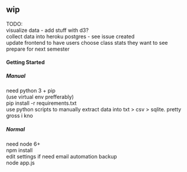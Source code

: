 ## wip  
  
TODO:  
visualize data - add stuff with d3?  
collect data into heroku postgres - see issue created  
update frontend to have users choose class stats they want to see  
prepare for next semester  
  
#### Getting Started  

##### Manual  
need python 3 + pip  
(use virtual env prefferably)  
pip install -r requirements.txt  
use python scripts to manually extract data into txt > csv > sqlite. pretty gross i kno
  
##### Normal  
need node 6+  
npm install  
edit settings if need email automation backup  
node app.js  
